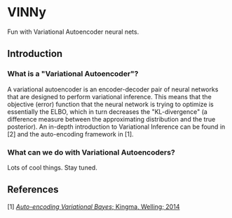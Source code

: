 # VINNy
Fun with Variational Autoencoder neural nets.

## Introduction

### What is a "Variational Autoencoder"?

A variational autoencoder is an encoder-decoder pair of neural networks that are designed to perform variational inference. This means that the objective (error) function that the neural network is trying to optimize is essentially the ELBO, which in turn decreases the "KL-divergence" (a difference measure between the approximating distribution and the true posterior). An in-depth introduction to Variational Inference can be found in \[2\] and the auto-encoding framework in \[1\].

### What can we do with Variational Autoencoders?

Lots of cool things. Stay tuned.

## References
\[1\] [_Auto-encoding Variational Bayes_; Kingma, Welling; 2014](http://arxiv.org/abs/1312.6114)
